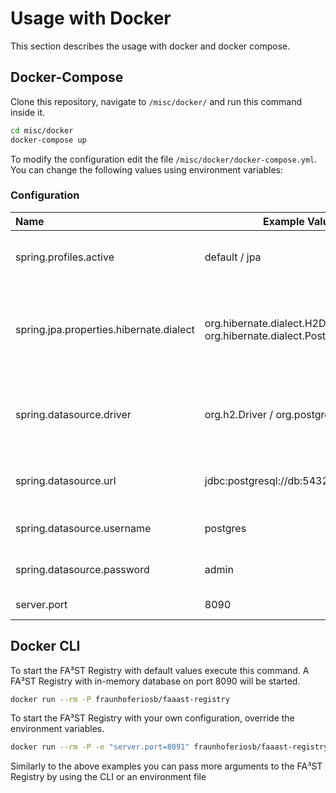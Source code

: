 # Usage with Docker

This section describes the usage with docker and docker compose.

## Docker-Compose

Clone this repository, navigate to `/misc/docker/` and run this command inside it.

```sh
cd misc/docker
docker-compose up
```

To modify the configuration edit the file `/misc/docker/docker-compose.yml`.
You can change the following values using environment variables:
    

### Configuration

| Name                                    | Example Value                                                             | Description                                                  |
|:----------------------------------------|---------------------------------------------------------------------------|--------------------------------------------------------------|
| spring.profiles.active                  | default / jpa                                                             | in-memory or jpa database connection                    |
| spring.jpa.properties.hibernate.dialect | org.hibernate.dialect.H2Dialect / org.hibernate.dialect.PostgreSQLDialect | the hibernate dialect to be used for the database connection |
| spring.datasource.driver                | org.h2.Driver / org.postgresql.Driver                                     | the JDBC driver to be used for the database connection       |
| spring.datasource.url                   | jdbc:postgresql://db:5432/postgres                                        | url of the internal or external database                     |
| spring.datasource.username              | postgres                                                                  | username for the database                                    |
| spring.datasource.password              | admin                                                                     | password for the database                                    |
| server.port                             | 8090                                                                      | port of the Registry                                         |

## Docker CLI

To start the FA³ST Registry with default values execute this command.
A FA³ST Registry with in-memory database on port 8090 will be started.

```sh
docker run --rm -P fraunhoferiosb/faaast-registry
```

To start the FA³ST Registry with your own configuration, override the environment variables.

```sh
docker run --rm -P -e "server.port=8091" fraunhoferiosb/faaast-registry
```

Similarly to the above examples you can pass more arguments to the FA³ST Registry by using the CLI or an environment file
